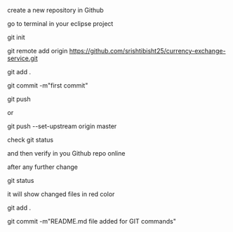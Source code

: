 create a new repository in Github

go to terminal in your eclipse project

git init

git remote add origin https://github.com/srishtibisht25/currency-exchange-service.git

git add .

git commit -m"first commit"

git push 

or 

git push --set-upstream origin master

check git status

and then verify in you Github repo online

after any further change

git status

it will show changed files in red color

git add .

git commit -m"README.md file added for GIT commands"